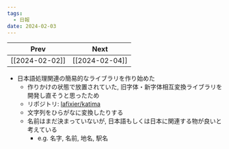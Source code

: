 ```yaml
---
tags:
  - 日報
date: 2024-02-03
---
```

|      Prev      |      Next      |
| :------------: | :------------: |
| [[2024-02-02]] | [[2024-02-04]] |
- 日本語処理関連の簡易的なライブラリを作り始めた
	- 作りかけの状態で放置されていた, 旧字体・新字体相互変換ライブラリを開発し直そうと思ったため
	- リポジトリ: [lafixier/katima](https://github.com/lafixier/katima)
	- 文字列をひらがなに変換したりする
	- 名前はまだ決まっていないが, 日本語もしくは日本に関連する物が良いと考えている
		- e.g. 名字, 名前, 地名, 駅名
